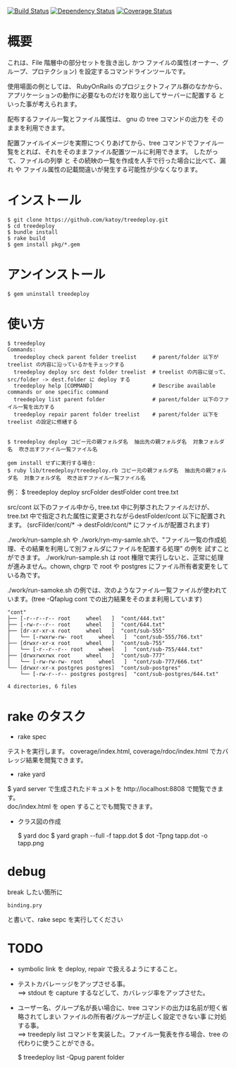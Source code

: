 
[![Build Status](https://travis-ci.org/katoy/treedeploy.png?branch=master)](https://travis-ci.org/katoy/treedeploy)
[![Dependency Status](https://gemnasium.com/katoy/treedeploy.png)](https://gemnasium.com/katoy/treedeploy)
[![Coverage Status](https://coveralls.io/repos/katoy/treedeploy/badge.png?branch=master)](https://coveralls.io/r/katoy/treedeploy?branch=master)


概要
=====

これは、File 階層中の部分セットを抜き出し かつ ファイルの属性(オーナー、グループ、プロテクション) を設定するコマンドラインツールです。

使用場面の例としては、 
   RubyOnRails のプロジェクトフィアル群のなかから、アプリケーションの動作に必要なものだけを取り出してサーバーに配置する
といった事が考えられます。

配布するファイル一覧とファイル属性は、 gnu の tree コマンドの出力を そのままを利用できます。

配置ファイルイメージを実際につくりあげてから、tree コマンドでファイル一覧をとれば、それをそのままファイル配置ツールに利用できます。
したがって、ファイルの列挙 と その続映の一覧を作成を人手で行った場合に比べて、漏れ や ファイル属性の記載間違いが発生する可能性が少なくなります。

インストール
============

    $ git clone https://github.com/katoy/treedeploy.git
    $ cd treedeploy
    $ bundle install
    $ rake build
    $ gem install pkg/*.gem


アンインストール
================

    $ gem uninstall treedeploy


使い方
======

    $ treedeploy
    Commands:
      treedeploy check parent folder treelist     # parent/folder 以下が treelist の内容に沿っているかをチェックする
      treedeploy deploy src dest folder treelist  # treelist の内容に従って、src/folder -> dest.folder に deploy する
      treedeploy help [COMMAND]                   # Describe available commands or one specific command
      treedeploy list parent folder               # parent/folder 以下のファイル一覧を出力する
      treedeploy repair parent folder treelist    # parent/folder 以下を treelist の設定に修繕する
    
    
    $ treedeploy deploy コピー元の親フォルダ名  抽出先の親フォルダ名  対象フォルダ名  吹き出すファイル一覧ファイル名
    
    gem install せずに実行する場合:
    $ ruby lib/treedeploy/treedeploy.rb コピー元の親フォルダ名  抽出先の親フォルダ名  対象フォルダ名  吹き出すファイル一覧ファイル名


例：  $ treedeploy deploy srcFolder destFolder cont  tree.txt

src/cont 以下のファイル中から, tree.txt 中に列挙されたファイルだけが、tree.txt 中で指定された属性に変更されながらdestFolder/cont 以下に配置されます。
(srcFilder/cont/* -> destFoldr/cont/* にファイルが配置されます)

./work/run-sample.sh や ./work/ryn-my-samle.shで、"ファイル一覧の作成処理、その結果を利用して別フォルダにファイルを配置する処理" の例を
試すことができます。
./work/run-sample.sh は root 権限で実行しないと、正常に処理が進みません。chown, chgrp で root や postgres にファイル所有者変更をしている為です。

./work/run-samoke.sh の例では、次のようなファイル一覧ファイルが使われています。(tree -Qfaplug cont での出力結果をそのまま利用しています)

    "cont"
    ├── [-r--r--r-- root     wheel   ]  "cont/444.txt"
    ├── [-rw-r--r-- root     wheel   ]  "cont/644.txt"
    ├── [dr-xr-xr-x root     wheel   ]  "cont/sub-555"
    │   └── [-rwxrw-rw- root     wheel   ]  "cont/sub-555/766.txt"
    ├── [drwxr-xr-x root     wheel   ]  "cont/sub-755"
    │   └── [-r--r--r-- root     wheel   ]  "cont/sub-755/444.txt"
    ├── [drwxrwxrwx root     wheel   ]  "cont/sub-777"
    │   └── [-rw-rw-rw- root     wheel   ]  "cont/sub-777/666.txt"
    └── [drwxr-xr-x postgres postgres]  "cont/sub-postgres"
        └── [-rw-r--r-- postgres postgres]  "cont/sub-postgres/644.txt"
    
    4 directories, 6 files


rake のタスク
==============

* rake spec

テストを実行します。
coverage/index.html, coverage/rdoc/index.html でカバレッジ結果を閲覧できます。

* rake yard

$ yard server で生成されたドキュメトを http://localhost:8808 で閲覧できます。  
doc/index.html  を open することでも閲覧できます。  

* クラス図の作成

    $ yard doc
    $ yard graph --full -f tapp.dot
    $ dot -Tpng tapp.dot  -o tapp.png


debug
======

break したい箇所に

    binding.pry

と書いて、rake sepc を実行してください


TODO
=====

* symbolic link を deploy, repair で扱えるようにすること。  

* テストカバレーッジをアップさせる事。  
==> stdout を capture するなどして、カバレッジ率をアップさせた。  

* ユーザー名、グループ名が長い場合に、tree コマンドの出力は名前が短く省略されてしまい ファイルの所有者/グループが正しく設定できない事 に対処する事。  
==> treedeply list コマンドを実装した。ファイル一覧表を作る場合、tree の代わりに使うことができる。  

    $ treedeploy list -Qpug parent folder  

